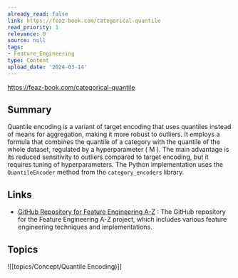 ```yaml
---
already_read: false
link: https://feaz-book.com/categorical-quantile
read_priority: 1
relevance: 0
source: null
tags:
- Feature_Engineering
type: Content
upload_date: '2024-03-14'
---
```


https://feaz-book.com/categorical-quantile
## Summary

Quantile encoding is a variant of target encoding that uses quantiles instead of means for aggregation, making it more robust to outliers. It employs a formula that combines the quantile of a category with the quantile of the whole dataset, regulated by a hyperparameter \( M \). The main advantage is its reduced sensitivity to outliers compared to target encoding, but it requires tuning of hyperparameters. The Python implementation uses the `QuantileEncoder` method from the `category_encoders` library.
## Links

- [GitHub Repository for Feature Engineering A-Z](https://github.com/EmilHvitfeldt/feature-engineering-az) : The GitHub repository for the Feature Engineering A-Z project, which includes various feature engineering techniques and implementations.

## Topics

![[topics/Concept/Quantile Encoding)]]